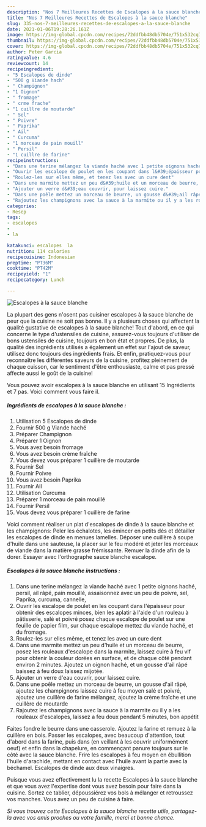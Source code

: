 ```yaml
---
description: "Nos 7 Meilleures Recettes de Escalopes à la sauce blanche"
title: "Nos 7 Meilleures Recettes de Escalopes à la sauce blanche"
slug: 335-nos-7-meilleures-recettes-de-escalopes-a-la-sauce-blanche
date: 2021-01-06T19:28:26.161Z
image: https://img-global.cpcdn.com/recipes/72ddfbb48db5704e/751x532cq70/escalopes-a-la-sauce-blanche-photo-principale-de-la-recette.jpg
thumbnail: https://img-global.cpcdn.com/recipes/72ddfbb48db5704e/751x532cq70/escalopes-a-la-sauce-blanche-photo-principale-de-la-recette.jpg
cover: https://img-global.cpcdn.com/recipes/72ddfbb48db5704e/751x532cq70/escalopes-a-la-sauce-blanche-photo-principale-de-la-recette.jpg
author: Peter Garcia
ratingvalue: 4.6
reviewcount: 14
recipeingredient:
- "5 Escalopes de dinde"
- "500 g Viande hach"
- " Champignon"
- "1 Oignon"
- " fromage"
- " crme frache"
- "1 cuillre de moutarde"
- " Sel"
- " Poivre"
- " Paprika"
- " Ail"
- " Curcuma"
- "1 morceau de pain mouill"
- " Persil"
- "1 cuillre de farine"
recipeinstructions:
- "Dans une terine mélangez la viande haché avec 1 petite oignons haché, persil, ail râpé, pain mouillé, assaisonnez avec un peu de poivre, sel, Paprika, curcuma, cannelle,"
- "Ouvrir les escalope de poulet en les coupant dans l&#39;épaisseur pour obtenir des escalopes minces, bien les aplatir à l&#39;aide d&#39;un rouleau à pâtisserie, salé et poivré posez chaque escalope de poulet sur une feuille de papier film, sur chaque escalope mettez du viande haché, et du fromage."
- "Roulez-les sur elles même, et tenez les avec un cure dent"
- "Dans une marmite mettez un peu d&#39;huile et un morceau de beurre, posez les rouleaux d&#39;escalope dans la marmite, laissez cuire à feu vif pour obtenir la couleur dorées en surface, et de chaque côté pendant environ 2 minutes. Ajoutez un oignon haché, et un gousse d&#39;ail râpé baissez à feu doux laissez mijotée."
- "Ajouter un verre d&#39;eau couvrir, pour laissez cuire."
- "Dans une poêle mettez un morceau de beurre, un gousse d&#39;ail râpé, ajoutez les champignons laissez cuire à feu moyen salé et poivré, ajoutez une cuillère de farine mélangez, ajoutez la crème fraîche et une cuillère de moutarde"
- "Rajoutez les champignons avec la sauce à la marmite ou il y a les rouleaux d&#39;escalopes, laissez a feu doux pendant 5 minutes, bon appétit"
categories:
- Resep
tags:
- escalopes
- 
- la

katakunci: escalopes  la 
nutrition: 114 calories
recipecuisine: Indonesian
preptime: "PT36M"
cooktime: "PT42M"
recipeyield: "1"
recipecategory: Lunch

---
```



![Escalopes à la sauce blanche](https://img-global.cpcdn.com/recipes/72ddfbb48db5704e/751x532cq70/escalopes-a-la-sauce-blanche-photo-principale-de-la-recette.jpg)

La plupart des gens n'osent pas cuisiner escalopes à la sauce blanche de peur que la cuisine ne soit pas bonne. Il y a plusieurs choses qui affectent la qualité gustative de escalopes à la sauce blanche! Tout d'abord, en ce qui concerne le type d'ustensiles de cuisine, assurez-vous toujours d'utiliser de bons ustensiles de cuisine, toujours en bon état et propres. De plus, la qualité des ingrédients utilisés a également un effet sur l'ajout de saveur, utilisez donc toujours des ingrédients frais. Et enfin, pratiquez-vous pour reconnaître les différentes saveurs de la cuisine, profitez pleinement de chaque cuisson, car le sentiment d'être enthousiaste, calme et pas pressé affecte aussi le goût de la cuisine!

<!--inarticleads1-->

Vous pouvez avoir escalopes à la sauce blanche en utilisant 15 Ingrédients et 7 pas. Voici comment vous faire il.

##### Ingrédients de escalopes à la sauce blanche :

1. Utilisation 5 Escalopes de dinde
1. Fournir 500 g Viande haché
1. Préparer  Champignon
1. Préparer 1 Oignon
1. Vous avez besoin  fromage
1. Vous avez besoin  crème fraîche
1. Vous devez vous préparer 1 cuillère de moutarde
1. Fournir  Sel
1. Fournir  Poivre
1. Vous avez besoin  Paprika
1. Fournir  Ail
1. Utilisation  Curcuma
1. Préparer 1 morceau de pain mouillé
1. Fournir  Persil
1. Vous devez vous préparer 1 cuillère de farine


Voici comment réaliser un plat d&#39;escalopes de dinde à la sauce blanche et les champignons: Peler les échalotes, les émincer en petits dés et détailler les escalopes de dinde en menues lamelles. Déposer une cuillère à soupe d&#39;huile dans une sauteuse, la placer sur le feu modéré et jeter les morceaux de viande dans la matière grasse frémissante. Remuer la dinde afin de la dorer. Essayer avec l&#39;orthographe sauce blanche escalope. 

<!--inarticleads2-->

##### Escalopes à la sauce blanche instructions :

1. Dans une terine mélangez la viande haché avec 1 petite oignons haché, persil, ail râpé, pain mouillé, assaisonnez avec un peu de poivre, sel, Paprika, curcuma, cannelle,
1. Ouvrir les escalope de poulet en les coupant dans l&#39;épaisseur pour obtenir des escalopes minces, bien les aplatir à l&#39;aide d&#39;un rouleau à pâtisserie, salé et poivré posez chaque escalope de poulet sur une feuille de papier film, sur chaque escalope mettez du viande haché, et du fromage.
1. Roulez-les sur elles même, et tenez les avec un cure dent
1. Dans une marmite mettez un peu d&#39;huile et un morceau de beurre, posez les rouleaux d&#39;escalope dans la marmite, laissez cuire à feu vif pour obtenir la couleur dorées en surface, et de chaque côté pendant environ 2 minutes. Ajoutez un oignon haché, et un gousse d&#39;ail râpé baissez à feu doux laissez mijotée.
1. Ajouter un verre d&#39;eau couvrir, pour laissez cuire.
1. Dans une poêle mettez un morceau de beurre, un gousse d&#39;ail râpé, ajoutez les champignons laissez cuire à feu moyen salé et poivré, ajoutez une cuillère de farine mélangez, ajoutez la crème fraîche et une cuillère de moutarde
1. Rajoutez les champignons avec la sauce à la marmite ou il y a les rouleaux d&#39;escalopes, laissez a feu doux pendant 5 minutes, bon appétit


Faites fondre le beurre dans une casserole. Ajoutez la farine et remuez à la cuillère en bois. Passer les escalopes, avec beaucoup d&#39;attention, tout d&#39;abord dans la farine, puis dans (en veillant à les couvrir uniformément oeuf) et enfin dans la chapelure, en commençant panure toujours sur le côté avec la sauce blanche. Frire les escalopes à feu moyen en ébullition l&#39;huile d&#39;arachide, mettant en contact avec l&#39;huile avant la partie avec la béchamel. Escalopes de dinde aux deux vinaigres. 

<!--inarticleads1-->

<p>
Puisque vous avez effectivement lu la recette Escalopes à la sauce blanche et que vous avez l'expertise dont vous avez besoin pour faire dans la cuisine. Sortez ce tablier, dépoussiérez vos bols à mélanger et retroussez vos manches. Vous avez un peu de cuisine à faire.
</p>

<p>
<i>Si vous trouvez cette Escalopes à la sauce blanche recette utile, partagez-la avec vos amis proches ou votre famille, merci et bonne chance.</i>
</p>
